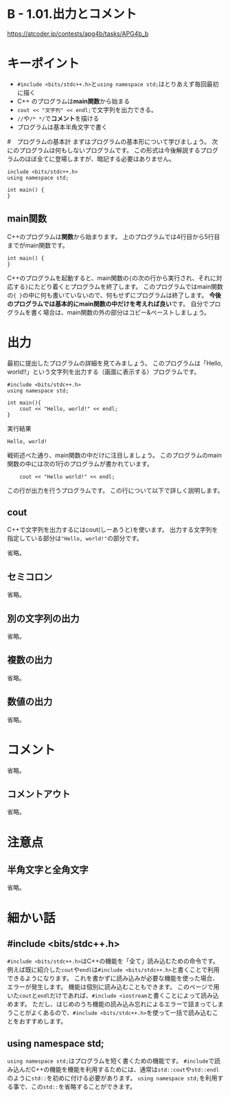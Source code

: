 # B - 1.01.出力とコメント
https://atcoder.jp/contests/apg4b/tasks/APG4b_b

# キーポイント
- `#include <bits/stdc++.h>`と`using namespace std;`はとりあえず毎回最初に描く
- C++ のプログラムは**main関数**から始まる
- `cout << "文字列" << endl;`で文字列を出力できる。
- `//`や`/* */`で**コメント**を描ける
- プログラムは基本半角文字で書く

#　プログラムの基本計
まずはプログラムの基本形について学びましょう。
次にのプログラムは何もしないプログラムです。
この形式は今後解説するプログラムのほぼ全てに登場しますが、暗記する必要はありません。
```
include <bits/stdc++.h>
using namespace std;

int main() {
}
```

## main関数
C++のプログラムは**関数**から始まります。
上のプログラムでは4行目から5行目までがmain関数です。
```
int main() {
}
```
C++のプログラムを起動すると、main関数の`{`の次の行から実行され、それに対応する`}`にたどり着くとプログラムを終了します。
このプログラムではmain関数の`{ }`の中に何も書いていないので、何もせずにプログラムは終了します。
**今後のプログラムでは基本的にmain関数の中だけを考えれば良い**です。
自分でプログラムを書く場合は、main関数の外の部分はコピー&ペーストしましょう。

# 出力
最初に提出したプログラムの詳細を見てみましょう。
このプログラムは「Hello, world!!」という文字列を出力する（画面に表示する）プログラムです。
```
#include <bits/stdc++.h>
using namespace std;

int main(){
    cout << "Hello, world!" << endl;
}
```
実行結果
```
Hello, world!
```
戦術述べた通り、main関数の中だけに注目しましょう。
このプログラムのmain関数の中には次の1行のプログラムが書かれています。
```
    cout << "Hello world!" << endl;
```
この行が出力を行うプログラムです。
この行について以下で詳しく説明します。

## cout
C++で文字列を出力するにはcout(しーあうと)を使います。
出力する文字列を指定している部分は`"Hello, world!"`の部分です。

省略。

## セミコロン
省略。

## 別の文字列の出力
省略。

## 複数の出力
省略。

## 数値の出力
省略。

# コメント
省略。

## コメントアウト
省略。

# 注意点
## 半角文字と全角文字
省略。

# 細かい話
## #include <bits/stdc++.h>
`#include <bits/stdc++.h>`はC++の機能を「全て」読み込むための命令です。
例えば既に紹介した`cout`や`endl`は`#include <bits/stdc++.h>`と書くことで利用できるようになります。
これを書かずに読み込みが必要な機能を使った場合、エラーが発生します。
機能は個別に読み込むこともできます。
このページで用いた`cout`と`endl`だけであれば、`#include <iostream`と書くことによって読み込めます。
ただし、はじめのうち機能の読み込み忘れによるエラーで詰まってしまうことがよくあるので、`#include <bits/stdc++.h>`を使って一括で読み込むことをおすすめします。

## using namespace std;
`using namespace std;`はプログラムを短く書くための機能です。
`#include`で読み込んだC++の機能を機能を利用するためには、通常は`std::cout`や`std::endl`のように`std::`を初めに付ける必要があります。
`using namespace std;`を利用する事で、この`std::`を省略することができます。